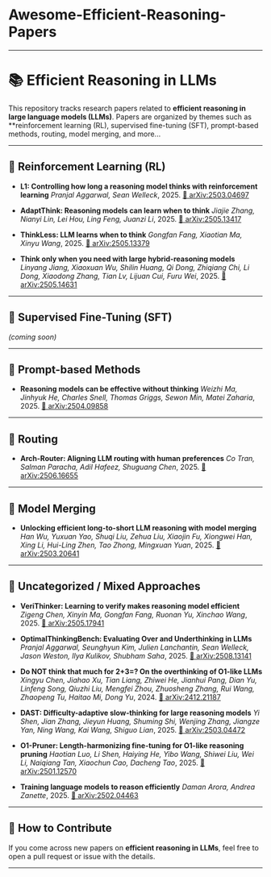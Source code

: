 # Awesome-Efficient-Reasoning-Papers

---

# 📚 Efficient Reasoning in LLMs

This repository tracks research papers related to **efficient reasoning in large language models (LLMs)**.
Papers are organized by themes such as **reinforcement learning (RL), supervised fine-tuning (SFT), prompt-based methods, routing, model merging, and more...

---

## 🔹 Reinforcement Learning (RL)

* **L1: Controlling how long a reasoning model thinks with reinforcement learning**
  *Pranjal Aggarwal, Sean Welleck*, 2025.
  [📄 arXiv:2503.04697](https://arxiv.org/abs/2503.04697)

* **AdaptThink: Reasoning models can learn when to think**
  *Jiajie Zhang, Nianyi Lin, Lei Hou, Ling Feng, Juanzi Li*, 2025.
  [📄 arXiv:2505.13417](https://arxiv.org/abs/2505.13417)

* **ThinkLess: LLM learns when to think**
  *Gongfan Fang, Xiaotian Ma, Xinyu Wang*, 2025.
  [📄 arXiv:2505.13379](https://arxiv.org/abs/2505.13379)

* **Think only when you need with large hybrid-reasoning models**
  *Linyang Jiang, Xiaoxuan Wu, Shilin Huang, Qi Dong, Zhiqiang Chi, Li Dong, Xiaodong Zhang, Tian Lv, Lijuan Cui, Furu Wei*, 2025.
  [📄 arXiv:2505.14631](https://arxiv.org/abs/2505.14631)

---

## 🔹 Supervised Fine-Tuning (SFT)

*(coming soon)*

---

## 🔹 Prompt-based Methods

* **Reasoning models can be effective without thinking**
  *Weizhi Ma, Jinhyuk He, Charles Snell, Thomas Griggs, Sewon Min, Matei Zaharia*, 2025.
  [📄 arXiv:2504.09858](https://arxiv.org/abs/2504.09858)

---

## 🔹 Routing

* **Arch-Router: Aligning LLM routing with human preferences**
  *Co Tran, Salman Paracha, Adil Hafeez, Shuguang Chen*, 2025.
  [📄 arXiv:2506.16655](https://arxiv.org/abs/2506.16655)

---

## 🔹 Model Merging

* **Unlocking efficient long-to-short LLM reasoning with model merging**
  *Han Wu, Yuxuan Yao, Shuqi Liu, Zehua Liu, Xiaojin Fu, Xiongwei Han, Xing Li, Hui-Ling Zhen, Tao Zhong, Mingxuan Yuan*, 2025.
  [📄 arXiv:2503.20641](https://arxiv.org/abs/2503.20641)

---

## 🔹 Uncategorized / Mixed Approaches

* **VeriThinker: Learning to verify makes reasoning model efficient**
  *Zigeng Chen, Xinyin Ma, Gongfan Fang, Ruonan Yu, Xinchao Wang*, 2025.
  [📄 arXiv:2505.17941](https://arxiv.org/abs/2505.17941)

* **OptimalThinkingBench: Evaluating Over and Underthinking in LLMs**
  *Pranjal Aggarwal, Seunghyun Kim, Julien Lanchantin, Sean Welleck, Jason Weston, Ilya Kulikov, Shubham Saha*, 2025.
  [📄 arXiv:2508.13141](https://arxiv.org/abs/2508.13141)

* **Do NOT think that much for 2+3=? On the overthinking of O1-like LLMs**
  *Xingyu Chen, Jiahao Xu, Tian Liang, Zhiwei He, Jianhui Pang, Dian Yu, Linfeng Song, Qiuzhi Liu, Mengfei Zhou, Zhuosheng Zhang, Rui Wang, Zhaopeng Tu, Haitao Mi, Dong Yu*, 2024.
  [📄 arXiv:2412.21187](https://arxiv.org/abs/2412.21187)

* **DAST: Difficulty-adaptive slow-thinking for large reasoning models**
  *Yi Shen, Jian Zhang, Jieyun Huang, Shuming Shi, Wenjing Zhang, Jiangze Yan, Ning Wang, Kai Wang, Shiguo Lian*, 2025.
  [📄 arXiv:2503.04472](https://arxiv.org/abs/2503.04472)

* **O1-Pruner: Length-harmonizing fine-tuning for O1-like reasoning pruning**
  *Haotian Luo, Li Shen, Haiying He, Yibo Wang, Shiwei Liu, Wei Li, Naiqiang Tan, Xiaochun Cao, Dacheng Tao*, 2025.
  [📄 arXiv:2501.12570](https://arxiv.org/abs/2501.12570)

* **Training language models to reason efficiently**
  *Daman Arora, Andrea Zanette*, 2025.
  [📄 arXiv:2502.04463](https://arxiv.org/abs/2502.04463)

---

## 🔹 How to Contribute

If you come across new papers on **efficient reasoning in LLMs**, feel free to open a pull request or issue with the details.

---

